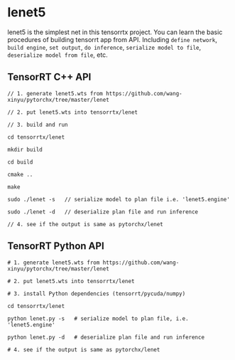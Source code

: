 # lenet5

lenet5 is the simplest net in this tensorrtx project. You can learn the basic procedures of building tensorrt app from API. Including `define network`, `build engine`, `set output`, `do inference`, `serialize model to file`, `deserialize model from file`, etc.

## TensorRT C++ API

```
// 1. generate lenet5.wts from https://github.com/wang-xinyu/pytorchx/tree/master/lenet

// 2. put lenet5.wts into tensorrtx/lenet

// 3. build and run

cd tensorrtx/lenet

mkdir build

cd build

cmake ..

make

sudo ./lenet -s   // serialize model to plan file i.e. 'lenet5.engine'

sudo ./lenet -d   // deserialize plan file and run inference

// 4. see if the output is same as pytorchx/lenet
```

## TensorRT Python API

```
# 1. generate lenet5.wts from https://github.com/wang-xinyu/pytorchx/tree/master/lenet

# 2. put lenet5.wts into tensorrtx/lenet

# 3. install Python dependencies (tensorrt/pycuda/numpy)

cd tensorrtx/lenet

python lenet.py -s   # serialize model to plan file, i.e. 'lenet5.engine'

python lenet.py -d   # deserialize plan file and run inference

# 4. see if the output is same as pytorchx/lenet
```
